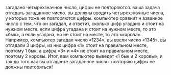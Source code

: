 загадано четырехзначное число, цифры не повторяются.  ваша задача отгадать загаданное число. 
вы должны вводить четырехзначные числа, у которых тоже не повторяются цифры. компьютер сравнит н
азванное число с тем, что он загадал, и ответит, сколько цифр угадано и стоит на нужном месте. 
если цифра угадана и стоит на нужном месте, то это «бык», а если угадана, но не стоит на месте, 
то это «корова». Например, компьютер загадал число «1234», вы ввели число «1345». вы отгадали 3 цифры,
из них цифра «1»  стоит на правильном месте, поэтому 1 бык, а цифра «3» и «4» не стоят на правильном 
месте, поэтому 2 коровы. Итог, вам компьютер выведет «1 бык и 2 коровы», и так до того как вы 
отгадаете загаданное число. повторяю цифры не должны повторяться!
